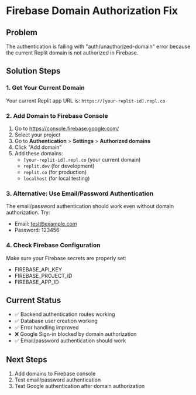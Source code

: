 # Firebase Domain Authorization Fix

## Problem
The authentication is failing with "auth/unauthorized-domain" error because the current Replit domain is not authorized in Firebase.

## Solution Steps

### 1. Get Your Current Domain
Your current Replit app URL is: `https://[your-replit-id].repl.co`

### 2. Add Domain to Firebase Console
1. Go to https://console.firebase.google.com/
2. Select your project
3. Go to **Authentication** > **Settings** > **Authorized domains**
4. Click "Add domain"
5. Add these domains:
   - `[your-replit-id].repl.co` (your current domain)
   - `replit.dev` (for development)
   - `replit.co` (for production)
   - `localhost` (for local testing)

### 3. Alternative: Use Email/Password Authentication
The email/password authentication should work even without domain authorization. Try:
- Email: test@example.com
- Password: 123456

### 4. Check Firebase Configuration
Make sure your Firebase secrets are properly set:
- FIREBASE_API_KEY
- FIREBASE_PROJECT_ID
- FIREBASE_APP_ID

## Current Status
- ✅ Backend authentication routes working
- ✅ Database user creation working
- ✅ Error handling improved
- ❌ Google Sign-in blocked by domain authorization
- ✅ Email/password authentication should work

## Next Steps
1. Add domains to Firebase console
2. Test email/password authentication
3. Test Google authentication after domain authorization